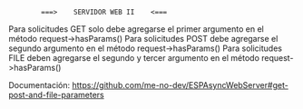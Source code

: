             ===>    SERVIDOR WEB II    <===

Para solicitudes GET solo debe agregarse el primer argumento en el método request->hasParams()
Para solicitudes POST debe agregarse el segundo argumento en el método request->hasParams()
Para solicitudes FILE deben agregarse el segundo y tercer argumento en el método request->hasParams()

Documentación: https://github.com/me-no-dev/ESPAsyncWebServer#get-post-and-file-parameters